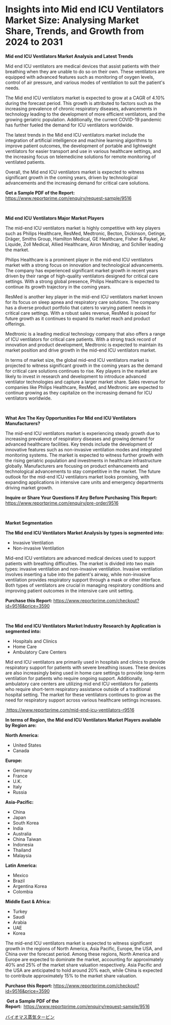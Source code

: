 <p><h1>Insights into Mid end ICU Ventilators Market Size: Analysing Market Share, Trends, and Growth from 2024 to 2031</h1></p><p><strong>Mid end ICU Ventilators Market Analysis and Latest Trends</strong></p>
<p><p>Mid end ICU ventilators are medical devices that assist patients with their breathing when they are unable to do so on their own. These ventilators are equipped with advanced features such as monitoring of oxygen levels, control of air pressure, and various modes of ventilation to suit the patient's needs.</p><p>The Mid end ICU ventilators market is expected to grow at a CAGR of 4.10% during the forecast period. This growth is attributed to factors such as the increasing prevalence of chronic respiratory diseases, advancements in technology leading to the development of more efficient ventilators, and the growing geriatric population. Additionally, the current COVID-19 pandemic has further fueled the demand for ICU ventilators worldwide.</p><p>The latest trends in the Mid end ICU ventilators market include the integration of artificial intelligence and machine learning algorithms to improve patient outcomes, the development of portable and lightweight ventilators for easier transport and use in various healthcare settings, and the increasing focus on telemedicine solutions for remote monitoring of ventilated patients.</p><p>Overall, the Mid end ICU ventilators market is expected to witness significant growth in the coming years, driven by technological advancements and the increasing demand for critical care solutions.</p></p>
<p><strong>Get a Sample PDF of the Report:&nbsp;</strong> <a href="https://www.reportprime.com/enquiry/request-sample/9516">https://www.reportprime.com/enquiry/request-sample/9516</a></p>
<p>&nbsp;</p>
<p><strong>Mid end ICU Ventilators Major Market Players</strong></p>
<p><p>The mid-end ICU ventilators market is highly competitive with key players such as Philips Healthcare, ResMed, Medtronic, Becton, Dickinson, Getinge, Dräger, Smiths Group, Hamilton Medical, GE Healthcare, Fisher & Paykel, Air Liquide, Zoll Medical, Allied Healthcare, Airon Mindray, and Schiller leading the market.</p><p>Philips Healthcare is a prominent player in the mid-end ICU ventilators market with a strong focus on innovation and technological advancements. The company has experienced significant market growth in recent years driven by their range of high-quality ventilators designed for critical care settings. With a strong global presence, Philips Healthcare is expected to continue its growth trajectory in the coming years.</p><p>ResMed is another key player in the mid-end ICU ventilators market known for its focus on sleep apnea and respiratory care solutions. The company has a diverse product portfolio that caters to varying patient needs in critical care settings. With a robust sales revenue, ResMed is poised for future growth as it continues to expand its market reach and product offerings.</p><p>Medtronic is a leading medical technology company that also offers a range of ICU ventilators for critical care patients. With a strong track record of innovation and product development, Medtronic is expected to maintain its market position and drive growth in the mid-end ICU ventilators market.</p><p>In terms of market size, the global mid-end ICU ventilators market is projected to witness significant growth in the coming years as the demand for critical care solutions continues to rise. Key players in the market are likely to invest in research and development to introduce advanced ventilator technologies and capture a larger market share. Sales revenue for companies like Philips Healthcare, ResMed, and Medtronic are expected to continue growing as they capitalize on the increasing demand for ICU ventilators worldwide.</p></p>
<p>&nbsp;</p>
<p><strong>What Are The Key Opportunities For Mid end ICU Ventilators Manufacturers?</strong></p>
<p><p>The mid-end ICU ventilators market is experiencing steady growth due to increasing prevalence of respiratory diseases and growing demand for advanced healthcare facilities. Key trends include the development of innovative features such as non-invasive ventilation modes and integrated monitoring systems. The market is expected to witness further growth with the rising geriatric population and investments in healthcare infrastructure globally. Manufacturers are focusing on product enhancements and technological advancements to stay competitive in the market. The future outlook for the mid-end ICU ventilators market looks promising, with expanding applications in intensive care units and emergency departments driving market growth.</p></p>
<p><strong>Inquire or Share Your Questions If Any Before Purchasing This Report:</strong> <a href="https://www.reportprime.com/enquiry/pre-order/9516">https://www.reportprime.com/enquiry/pre-order/9516</a></p>
<p>&nbsp;</p>
<p><strong>Market Segmentation</strong></p>
<p><strong>The Mid end ICU Ventilators Market Analysis by types is segmented into:</strong></p>
<p><ul><li>Invasive Ventilation</li><li>Non-invasive Ventilation</li></ul></p>
<p><p>Mid-end ICU ventilators are advanced medical devices used to support patients with breathing difficulties. The market is divided into two main types: invasive ventilation and non-invasive ventilation. Invasive ventilation involves inserting a tube into the patient's airway, while non-invasive ventilation provides respiratory support through a mask or other interface. Both types of ventilators are crucial in managing respiratory conditions and improving patient outcomes in the intensive care unit setting.</p></p>
<p><strong>Purchase this Report:&nbsp;</strong><a href="https://www.reportprime.com/checkout?id=9516&price=3590">https://www.reportprime.com/checkout?id=9516&price=3590</a></p>
<p>&nbsp;</p>
<p><strong>The Mid end ICU Ventilators Market Industry Research by Application is segmented into:</strong></p>
<p><ul><li>Hospitals and Clinics</li><li>Home Care</li><li>Ambulatory Care Centers</li></ul></p>
<p><p>Mid end ICU ventilators are primarily used in hospitals and clinics to provide respiratory support for patients with severe breathing issues. These devices are also increasingly being used in home care settings to provide long-term ventilation for patients who require ongoing support. Additionally, ambulatory care centers are utilizing mid end ICU ventilators for patients who require short-term respiratory assistance outside of a traditional hospital setting. The market for these ventilators continues to grow as the need for respiratory support across various healthcare settings increases.</p></p>
<p><a href="https://www.reportprime.com/mid-end-icu-ventilators-r9516">&nbsp;https://www.reportprime.com/mid-end-icu-ventilators-r9516</a></p>
<p><strong>In terms of Region, the Mid end ICU Ventilators Market Players available by Region are:</strong></p>
<p>
    <p> <strong> North America: </strong>
        <ul>
            <li>United States</li>
            <li>Canada</li>
        </ul>
        </p> 
    <p> <strong> Europe: </strong>
        <ul>
            <li>Germany</li>
            <li>France</li>
            <li>U.K.</li>
            <li>Italy</li>
            <li>Russia</li>
        </ul>
        </p> 
    <p> <strong> Asia-Pacific: </strong>
        <ul>
            <li>China</li>
            <li>Japan</li>
            <li>South Korea</li>
            <li>India</li>
            <li>Australia</li>
            <li>China Taiwan</li>
            <li>Indonesia</li>
            <li>Thailand</li>
            <li>Malaysia</li>
        </ul>
        </p> 
    <p> <strong> Latin America: </strong>
        <ul>
            <li>Mexico</li>
            <li>Brazil</li>
            <li>Argentina Korea</li>
            <li>Colombia</li>
        </ul>
        </p> 
    <p> <strong> Middle East & Africa: </strong>
        <ul>
            <li>Turkey</li>
            <li>Saudi</li>
            <li>Arabia</li>
            <li>UAE</li>
            <li>Korea</li>
        </ul>
    </p>
    </p>
<p><p>The mid-end ICU ventilators market is expected to witness significant growth in the regions of North America, Asia Pacific, Europe, the USA, and China over the forecast period. Among these regions, North America and Europe are expected to dominate the market, accounting for approximately 40% and 25% of the market share valuation respectively. Asia Pacific and the USA are anticipated to hold around 20% each, while China is expected to contribute approximately 15% to the market share valuation.</p></p>
<p><strong>Purchase this Report: </strong><a href="https://www.reportprime.com/checkout?id=9516&price=3590">https://www.reportprime.com/checkout?id=9516&price=3590</a></p>
<p>&nbsp;<strong>Get a Sample PDF of the Report:&nbsp;&nbsp;</strong><a href="https://www.reportprime.com/enquiry/request-sample/9516">https://www.reportprime.com/enquiry/request-sample/9516</a></p>
<p><strong></strong></p>
<p><p><a href="https://github.com/nemesis2824/Market-Research-Report-List-1/blob/main/631893323631.md">バイオマス蒸気タービン</a></p></p>